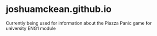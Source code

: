 # joshuamckean.github.io

Currently being used for information about the Piazza Panic game for university ENG1 module
